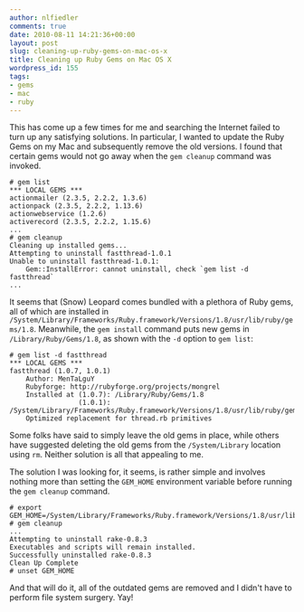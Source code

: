 ```yaml
---
author: nlfiedler
comments: true
date: 2010-08-11 14:21:36+00:00
layout: post
slug: cleaning-up-ruby-gems-on-mac-os-x
title: Cleaning up Ruby Gems on Mac OS X
wordpress_id: 155
tags:
- gems
- mac
- ruby
---
```


This has come up a few times for me and searching the Internet failed to turn up any satisfying solutions. In particular, I wanted to update the Ruby Gems on my Mac and subsequently remove the old versions. I found that certain gems would not go away when the `gem cleanup` command was invoked.

    
    # gem list
    *** LOCAL GEMS ***
    actionmailer (2.3.5, 2.2.2, 1.3.6)
    actionpack (2.3.5, 2.2.2, 1.13.6)
    actionwebservice (1.2.6)
    activerecord (2.3.5, 2.2.2, 1.15.6)
    ...
    # gem cleanup
    Cleaning up installed gems...
    Attempting to uninstall fastthread-1.0.1
    Unable to uninstall fastthread-1.0.1:
    	Gem::InstallError: cannot uninstall, check `gem list -d fastthread`
    ...


It seems that (Snow) Leopard comes bundled with a plethora of Ruby gems, all of which are installed in `/System/Library/Frameworks/Ruby.framework/Versions/1.8/usr/lib/ruby/gems/1.8`. Meanwhile, the `gem install` command puts new gems in `/Library/Ruby/Gems/1.8`, as shown with the `-d` option to `gem list`:

    
    # gem list -d fastthread
    *** LOCAL GEMS ***
    fastthread (1.0.7, 1.0.1)
        Author: MenTaLguY
        Rubyforge: http://rubyforge.org/projects/mongrel
        Installed at (1.0.7): /Library/Ruby/Gems/1.8
                     (1.0.1): /System/Library/Frameworks/Ruby.framework/Versions/1.8/usr/lib/ruby/gems/1.8
        Optimized replacement for thread.rb primitives


Some folks have said to simply leave the old gems in place, while others have suggested deleting the old gems from the `/System/Library` location using `rm`. Neither solution is all that appealing to me.

The solution I was looking for, it seems, is rather simple and involves nothing more than setting the `GEM_HOME` environment variable before running the `gem cleanup` command.

    
    # export GEM_HOME=/System/Library/Frameworks/Ruby.framework/Versions/1.8/usr/lib/ruby/gems/1.8
    # gem cleanup
    ...
    Attempting to uninstall rake-0.8.3
    Executables and scripts will remain installed.
    Successfully uninstalled rake-0.8.3
    Clean Up Complete
    # unset GEM_HOME


And that will do it, all of the outdated gems are removed and I didn't have to perform file system surgery. Yay!
